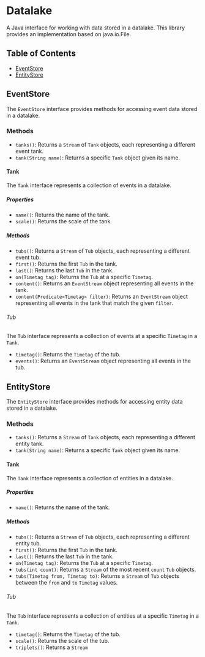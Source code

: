 # Datalake
A Java interface for working with data stored in a datalake. This library provides an implementation based on java.io.File.

## Table of Contents
- [EventStore](#eventstore)
- [EntityStore](#entitystore)

## EventStore
The `EventStore` interface provides methods for accessing event data stored in a datalake.

### Methods
- `tanks()`: Returns a `Stream` of `Tank` objects, each representing a different event tank.
- `tank(String name)`: Returns a specific `Tank` object given its name.

#### Tank
The `Tank` interface represents a collection of events in a datalake.

##### Properties
- `name()`: Returns the name of the tank.
- `scale()`: Returns the scale of the tank.

##### Methods
- `tubs()`: Returns a `Stream` of `Tub` objects, each representing a different event tub.
- `first()`: Returns the first `Tub` in the tank.
- `last()`: Returns the last `Tub` in the tank.
- `on(Timetag tag)`: Returns the `Tub` at a specific `Timetag`.
- `content()`: Returns an `EventStream` object representing all events in the tank.
- `content(Predicate<Timetag> filter)`: Returns an `EventStream` object representing all events in the tank that match the given `filter`.

###### Tub
The `Tub` interface represents a collection of events at a specific `Timetag` in a `Tank`.

- `timetag()`: Returns the `Timetag` of the tub.
- `events()`: Returns an `EventStream` object representing all events in the tub.

## EntityStore
The `EntityStore` interface provides methods for accessing entity data stored in a datalake.

### Methods
- `tanks()`: Returns a `Stream` of `Tank` objects, each representing a different entity tank.
- `tank(String name)`: Returns a specific `Tank` object given its name.

#### Tank
The `Tank` interface represents a collection of entities in a datalake.

##### Properties
- `name()`: Returns the name of the tank.

##### Methods
- `tubs()`: Returns a `Stream` of `Tub` objects, each representing a different entity tub.
- `first()`: Returns the first `Tub` in the tank.
- `last()`: Returns the last `Tub` in the tank.
- `on(Timetag tag)`: Returns the `Tub` at a specific `Timetag`.
- `tubs(int count)`: Returns a `Stream` of the most recent `count` `Tub` objects.
- `tubs(Timetag from, Timetag to)`: Returns a `Stream` of `Tub` objects between the `from` and `to` `Timetag` values.

###### Tub
The `Tub` interface represents a collection of entities at a specific `Timetag` in a `Tank`.

- `timetag()`: Returns the `Timetag` of the tub.
- `scale()`: Returns the scale of the tub.
- `triplets()`: Returns a `Stream`